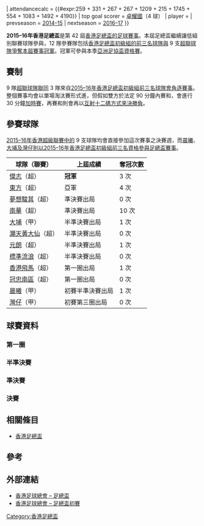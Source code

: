 | attendancecalc = {{\#expr:259 + 331 + 267 + 267 + 1209 + 215 + 1745 +
554 + 1083 + 1492 + 4190}} | top goal scorer =
[卓耀國](../Page/卓耀國.md "wikilink")（4 球） | player = |
prevseason = [2014–15](../Page/2014–15年香港足總盃.md "wikilink") | nextseason
= [2016–17](../Page/2016–17年香港足總盃.md "wikilink") }}

**2015–16年香港足總盃**是第 42
屆[香港足總盃的](../Page/香港足總盃.md "wikilink")[足球賽事](../Page/足球.md "wikilink")。本屆足總盃繼續讓低組別聯賽球隊參與，12
隊參賽隊包括[香港足總盃初級組的前三名球隊與](../Page/香港足總盃初級組.md "wikilink") 9
支[超聯球隊爭奪本屆賽事冠軍](../Page/2015–16年香港超級聯賽.md "wikilink")。冠軍可參與本季[亞洲足協盃資格賽](../Page/2015–16年香港超級聯賽季後附加賽.md "wikilink")。

## 賽制

9 隊[超聯球隊聯同](../Page/2015–16年香港超級聯賽.md "wikilink") 3
隊來自[2015–16年香港足總盃初級組前三名球隊會角逐賽事](../Page/2015–16年香港足總盃初級組.md "wikilink")。整個賽事均會以單場淘汰賽形式進，但假如雙方於法定
90 分鐘內賽和，會進行 30
分鐘[加時賽](../Page/加時賽.md "wikilink")，再賽和則會再以[互射十二碼方式來決勝負](../Page/互射十二碼.md "wikilink")。

## 參賽球隊

[2015–16年香港超級聯賽中的](../Page/2015–16年香港超級聯賽.md "wikilink") 9
支球隊均會直接參加這次賽事之決賽週，而[晨曦](../Page/晨曦體育會.md "wikilink")、[大埔及](../Page/大埔足球會.md "wikilink")[灣仔則以](../Page/灣仔足球隊.md "wikilink")[2015–16年香港足總盃初級組前三名資格參與足總盃賽事](../Page/2015–16年香港足總盃初級組.md "wikilink")。

| 球隊（聯賽）                                      | 上屆成績     | 奪冠次數 |
| ------------------------------------------- | -------- | ---- |
| [傑志](../Page/傑志體育會.md "wikilink")（超）        | **冠軍**   | 3 次  |
| [東方](../Page/東方足球隊.md "wikilink")（超）        | 亞軍       | 4 次  |
| [夢想駿其](../Page/夢想駿其足球會.md "wikilink")（超）    | 準決賽出局    | 0 次  |
| [南華](../Page/南華足球隊.md "wikilink")（超）        | 準決賽出局    | 10 次 |
| [大埔](../Page/大埔足球隊.md "wikilink")（甲）        | 半準決賽出局   | 1 次  |
| [灝天黃大仙](../Page/黃大仙區康樂體育會.md "wikilink")（超） | 半準決賽出局   | 0 次  |
| [元朗](../Page/元朗足球會.md "wikilink")（超）        | 半準決賽出局   | 1 次  |
| [標準流浪](../Page/香港流浪足球會.md "wikilink")（超）    | 半準決賽出局   | 0 次  |
| [香港飛馬](../Page/香港飛馬足球會.md "wikilink")（超）    | 第一圈出局    | 1 次  |
| [冠忠南區](../Page/南區足球隊.md "wikilink")（超）      | 第一圈出局    | 0 次  |
| [晨曦](../Page/晨曦體育會.md "wikilink")（甲）        | 初賽半準決賽出局 | 1 次  |
| [灣仔](../Page/灣仔足球隊.md "wikilink")（甲）        | 初賽第三圈出局  | 0 次  |

## 球賽資料

### 第一圈

### 半準決賽

### 準決賽

### 決賽

## 相關條目

  - [香港足總盃](../Page/香港足總盃.md "wikilink")

## 參考

## 外部連結

  - [香港足球總會 –
    足總盃](http://www.hkfa.com/ch/leaguesp?type=2&year=2015-2016)
  - [香港足球總會 –
    足總盃初賽](http://www.hkfa.com/ch/leaguesp?type=3&year=2015-2016)

[Category:香港足總盃](https://zh.wikipedia.org/wiki/Category:香港足總盃 "wikilink")
